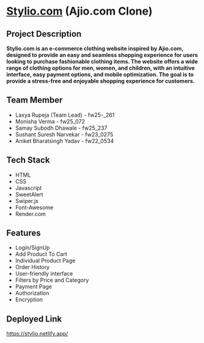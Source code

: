 # [Stylio.com](https://stylio.netlify.app/) (Ajio.com Clone)
## Project Description
**Stylio.com is an e-commerce clothing website inspired by Ajio.com, designed to provide an easy and seamless shopping experience for users looking to purchase fashionable clothing items. The website offers a wide range of clothing options for men, women, and children, with an intuitive interface, easy payment options, and mobile optimization. The goal is to provide a stress-free and enjoyable shopping experience for customers.**
## Team Member
* Laxya Rupeja (Team Lead) - fw25-_261
* Monisha Verma - fw25_072
* Samay Subodh Dhawale - fw25_237
* Sushant Suresh Narvekar - fw23_0275
* Aniket Bharatsingh Yadav - fw22_0534
## Tech Stack
* HTML
* CSS
* Javascript
* SweetAlert
* Swiper.js
* Font-Awesome
* Render.com
## Features
* Login/SignUp
* Add Product To Cart
* Individual Product Page
* Order History
* User-friendly interface
* Filters by Price and Category
* Payment Page
* Authorization
* Encryption
## Deployed Link
https://stylio.netlify.app/
